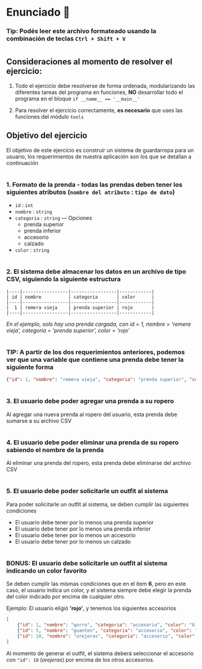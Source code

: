 # Enunciado :card_index:

### Tip: Podés leer este archivo formateado usando la combinación de teclas `Ctrl + Shift + V`
#
## Consideraciones al momento de resolver el ejercicio:
1. Todo el ejercicio debe resolverse de forma ordenada, modularizando las diferentes tareas del programa en funciones, **NO** desarrollar todo el programa en el bloque `if __name__ == '__main__'`

2. Para resolver el ejercicio correctamente, **es necesario** que uses las funciones del módulo `tools`

## Objetivo del ejercicio
El objetivo de este ejercicio es construir un sistema de guardarropa para un usuario, los requerimientos de nuestra aplicación son los que se detallan a continuación

#

### 1. Formato de la prenda - todas las prendas deben tener los siguientes atributos (`nombre del atributo` : `tipo de dato`)
- `id` : `int`
- `nombre` : `string`
- `categoria` : `string` — Opciones
    - prenda superior
    - prenda inferior
    - accesorio
    - calzado
- `color` : `string`

#

### 2. El sistema debe almacenar los datos en un archivo de tipo CSV, siguiendo la siguiente estructura

```
|----|-----------------|-----------------|------------|
| id | nombre          | categoria       | color      |
|----|-----------------|-----------------|------------|
|  1 | remera vieja    | prenda superior | rojo       |
|----|-----------------|-----------------|------------|
```

*En el ejemplo, solo hay una prenda cargada, con id = 1, nombre = 'remera vieja', categoria = 'prenda superior', color = 'rojo'*

#

### **TIP**: A partir de los dos requerimientos anteriores, podemos ver que una variable que contiene una prenda debe tener la siguiente forma

```json
{"id": 1, "nombre": "remera vieja", "categoria": "prenda superior", "color": "rojo"}
``` 

# 

### 3. El usuario debe poder agregar una prenda a su ropero
Al agregar una nueva prenda al ropero del usuario, esta prenda debe sumarse a su archivo CSV

#

### 4. El usuario debe poder eliminar una prenda de su ropero sabiendo el **nombre** de la prenda
Al eliminar una prenda del ropero, esta prenda debe eliminarse del archivo CSV

#

### 5. El usuario debe poder solicitarle un outfit al sistema
Para poder solicitarle un outfit al sistema, se deben cumplir las siguientes condiciones

- El usuario debe tener por lo menos una prenda superior
- El usuario debe tener por lo menos una prenda inferior
- El usuario debe tener por lo menos un accesorio
- El usuario debe tener por lo menos un calzado

#

### **BONUS**: El usuario debe solicitarle un outfit al sistema indicando un color favorito
Se deben cumplir las mismas condiciones que en el item **6**, pero en este caso, el usuario indica un color, y el sistema
siempre debe elegir la prenda del color indicado por encima de cualquier otro.

Ejemplo:
El usuario eligió **'rojo'**, y tenemos los siguientes accesorios
```json
[
    {"id": 1, "nombre": "gorro", "categoria": "accesorio", "color": "blanco"},
    {"id": 5, "nombre": "guantes", "categoria": "accesorio", "color": "verde"},
    {"id": 10, "nombre": "orejeras", "categoria": "accesorio", "color": "rojo"}
]
```

Al momento de generar el outfit, el sistema deberá seleccionar el accesorio con `"id": 10` (*orejeras*) por encima de los otros accesorios.
